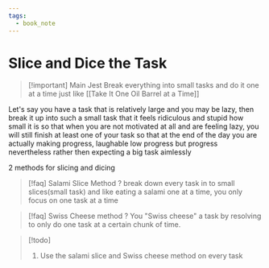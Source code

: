 ```yaml
---
tags:
  - book_note
---
```

# Slice and Dice the Task

>[!important] Main Jest
>Break everything into small tasks and do it one at a time just like [[Take It One Oil Barrel at a Time]]

Let's say you have a task that is relatively large and you may be lazy, then break it up into such a small task that it feels ridiculous and stupid how small it is so that when you are not motivated at all and are feeling lazy, you will still finish at least one of your task so that at the end of the day you are actually making progress, laughable low progress but progress nevertheless rather then expecting a big task aimlessly

2 methods for slicing and dicing

>[!faq] Salami Slice Method ?
> break down every task in to small slices(small task) and like eating a salami one at a time, you only focus on one task at a time

>[!faq] Swiss Cheese method ?
> You "Swiss cheese" a task by resolving to only do one task at a certain chunk of time.

>[!todo]
>1. Use the salami slice and Swiss cheese method on every task
